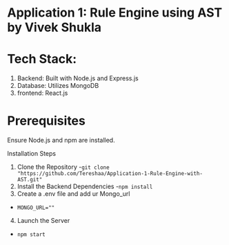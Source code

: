 # Application 1: Rule Engine using AST by Vivek Shukla

# Tech Stack:

1. Backend: Built with Node.js and Express.js
2. Database: Utilizes MongoDB
3. frontend: React.js

# Prerequisites
Ensure Node.js and npm are installed.

Installation Steps
1. Clone the Repository
-`git clone "https://github.com/Tereshaa/Application-1-Rule-Engine-with-AST.git"`
2. Install the Backend Dependencies
-`npm install`
3. Create a .env file and add ur Mongo_url
- `MONGO_URL=""`
4. Launch the Server
 - `npm start`
